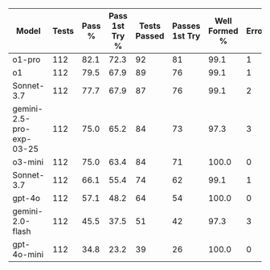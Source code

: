 | Model | Tests | Pass % | Pass 1st Try % | Tests Passed | Passes 1st Try | Well Formed % | Errors | Sec/Test | Total Cost ($) | Cost/Test ($) |
| --- | --- | --- | --- | --- | --- | --- | --- | --- | --- | --- |
| o1-pro | 112 | 82.1 | 72.3 | 92 | 81 | 99.1 | 1 | 301.6 | 275.04 | 2.4558 |
| o1 | 112 | 79.5 | 67.9 | 89 | 76 | 99.1 | 1 | 49.3 | 29.22 | 0.2609 |
| Sonnet-3.7 | 112 | 77.7 | 67.9 | 87 | 76 | 99.1 | 2 | 79.5 | 12.55 | 0.1120 |
| gemini-2.5-pro-exp-03-25 | 112 | 75.0 | 65.2 | 84 | 73 | 97.3 | 3 | 40.9 | 0.00 | 0.0000 |
| o3-mini | 112 | 75.0 | 63.4 | 84 | 71 | 100.0 | 0 | 37.5 | 2.13 | 0.0190 |
| Sonnet-3.7 | 112 | 66.1 | 55.4 | 74 | 62 | 99.1 | 1 | 15.9 | 3.80 | 0.0340 |
| gpt-4o | 112 | 57.1 | 48.2 | 64 | 54 | 100.0 | 0 | 12.4 | 1.60 | 0.0143 |
| gemini-2.0-flash | 112 | 45.5 | 37.5 | 51 | 42 | 97.3 | 3 | 4.9 | 0.08 | 0.0007 |
| gpt-4o-mini | 112 | 34.8 | 23.2 | 39 | 26 | 100.0 | 0 | 13.4 | 0.11 | 0.0010 |
